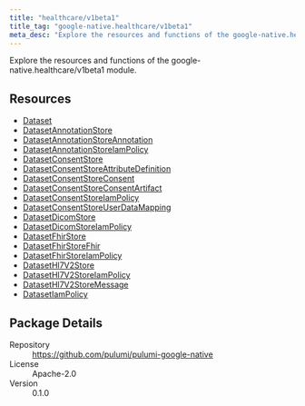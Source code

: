 ```yaml
---
title: "healthcare/v1beta1"
title_tag: "google-native.healthcare/v1beta1"
meta_desc: "Explore the resources and functions of the google-native.healthcare/v1beta1 module."
---
```


<!-- WARNING: this file was generated by Pulumi Docs Generator. -->
<!-- Do not edit by hand unless you're certain you know what you are doing! -->

Explore the resources and functions of the google-native.healthcare/v1beta1 module.

<h2 id="resources">Resources</h2>
<ul class="api">
    <li><a href="dataset" title="Dataset"><span class="symbol resource"></span>Dataset</a></li>
    <li><a href="datasetannotationstore" title="DatasetAnnotationStore"><span class="symbol resource"></span>DatasetAnnotationStore</a></li>
    <li><a href="datasetannotationstoreannotation" title="DatasetAnnotationStoreAnnotation"><span class="symbol resource"></span>DatasetAnnotationStoreAnnotation</a></li>
    <li><a href="datasetannotationstoreiampolicy" title="DatasetAnnotationStoreIamPolicy"><span class="symbol resource"></span>DatasetAnnotationStoreIamPolicy</a></li>
    <li><a href="datasetconsentstore" title="DatasetConsentStore"><span class="symbol resource"></span>DatasetConsentStore</a></li>
    <li><a href="datasetconsentstoreattributedefinition" title="DatasetConsentStoreAttributeDefinition"><span class="symbol resource"></span>DatasetConsentStoreAttributeDefinition</a></li>
    <li><a href="datasetconsentstoreconsent" title="DatasetConsentStoreConsent"><span class="symbol resource"></span>DatasetConsentStoreConsent</a></li>
    <li><a href="datasetconsentstoreconsentartifact" title="DatasetConsentStoreConsentArtifact"><span class="symbol resource"></span>DatasetConsentStoreConsentArtifact</a></li>
    <li><a href="datasetconsentstoreiampolicy" title="DatasetConsentStoreIamPolicy"><span class="symbol resource"></span>DatasetConsentStoreIamPolicy</a></li>
    <li><a href="datasetconsentstoreuserdatamapping" title="DatasetConsentStoreUserDataMapping"><span class="symbol resource"></span>DatasetConsentStoreUserDataMapping</a></li>
    <li><a href="datasetdicomstore" title="DatasetDicomStore"><span class="symbol resource"></span>DatasetDicomStore</a></li>
    <li><a href="datasetdicomstoreiampolicy" title="DatasetDicomStoreIamPolicy"><span class="symbol resource"></span>DatasetDicomStoreIamPolicy</a></li>
    <li><a href="datasetfhirstore" title="DatasetFhirStore"><span class="symbol resource"></span>DatasetFhirStore</a></li>
    <li><a href="datasetfhirstorefhir" title="DatasetFhirStoreFhir"><span class="symbol resource"></span>DatasetFhirStoreFhir</a></li>
    <li><a href="datasetfhirstoreiampolicy" title="DatasetFhirStoreIamPolicy"><span class="symbol resource"></span>DatasetFhirStoreIamPolicy</a></li>
    <li><a href="datasethl7v2store" title="DatasetHl7V2Store"><span class="symbol resource"></span>DatasetHl7V2Store</a></li>
    <li><a href="datasethl7v2storeiampolicy" title="DatasetHl7V2StoreIamPolicy"><span class="symbol resource"></span>DatasetHl7V2StoreIamPolicy</a></li>
    <li><a href="datasethl7v2storemessage" title="DatasetHl7V2StoreMessage"><span class="symbol resource"></span>DatasetHl7V2StoreMessage</a></li>
    <li><a href="datasetiampolicy" title="DatasetIamPolicy"><span class="symbol resource"></span>DatasetIamPolicy</a></li>
</ul>

<h2 id="package-details">Package Details</h2>
<dl class="package-details">
	<dt>Repository</dt>
	<dd><a href="https://github.com/pulumi/pulumi-google-native">https://github.com/pulumi/pulumi-google-native</a></dd>
	<dt>License</dt>
	<dd>Apache-2.0</dd>
	<dt>Version</dt>
	<dd>0.1.0</dd>
</dl>

